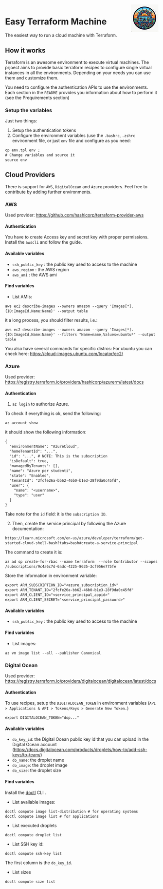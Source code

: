 <div>
    <img src="https://raw.githubusercontent.com/giper45/easy-terraform-machine/main/docs/logo.png" alt="Eeasy Terraform Machine logo" title="Easy Terraform" align="right" height="90" />
</div>

# Easy Terraform Machine
The easiest way to run a cloud machine with Terraform. 

## How it works  
Terraform is an awesome environment to execute virtual machines.
The prjoect aims to provide basic terraform recipes to configure single virtual instances in all the environments.
Depending on your needs you can use them and customize them.

You need to configure the authentication APIs to use the environments. Each section in the `README` provides you information about how to perform it (see the Prequirements section)


### Setup the variables
Just two things:
1. Setup the authentication tokens
2. Configure the environment variables (use the `.bashrc`, `.zshrc` environment file, or just  `env` file and configure as you need:

```
cp env.tpl env ; 
# Change variables and source it
source env
```

## Cloud Providers 
There is support for `AWS`, `DigitalOcean` and `Azure` providers.
Feel free to contribute by adding further environments.


### AWS 
Used provider:  https://github.com/hashicorp/terraform-provider-aws
#### Authentication 
You have to create Access key and secret key with proper permissions. 
Install the `awscli` and follow the guide. 


#### Available variables 
* `ssh_public_key` : the public key used to access to the machine 
* `aws_region` : the AWS region
* `aws_ami` : the AWS ami


#### Find variables
* List AMIs: 
```
aws ec2 describe-images --owners amazon --query 'Images[*].{ID:ImageId,Name:Name}' --output table
```
it a long process, you should filter results, i.e.: 
```
aws ec2 describe-images --owners amazon --query 'Images[*].{ID:ImageId,Name:Name}' --filters "Name=name,Values=ubuntu*" --output table
```

You also have several commands for specific distros:
For ubuntu you can check here: 
https://cloud-images.ubuntu.com/locator/ec2/


### Azure 
Used provider: https://registry.terraform.io/providers/hashicorp/azurerm/latest/docs


#### Authentication 

1. `az login` to authorize Azure. 

To check if everything is ok, send the following: 
```
az account show
```
it should show the following information: 
```
{
  "environmentName": "AzureCloud",
  "homeTenantId": "...",
  "id": "...", # NOTE: This is the subscription
  "isDefault": true,
  "managedByTenants": [],
  "name": "Azure per studenti",
  "state": "Enabled",
  "tenantId": "2fcfe26a-bb62-46b0-b1e3-28f9da0c45fd",
  "user": {
    "name": "<username>",
    "type": "user"
  }
}
```

Take note for the `id` field: it is the `subscription ID`. 

2. Then, create the service principal by following the Azure documentation: 
```
https://learn.microsoft.com/en-us/azure/developer/terraform/get-started-cloud-shell-bash?tabs=bash#create-a-service-principal
```

The command to create it is: 
```
az ad sp create-for-rbac --name terraform  --role Contributor --scopes /subscriptions/9c4a6c7d-6adc-4225-8635-3cf956e775fe
```

Store the information in environment variable: 
```
export ARM_SUBSCRIPTION_ID="<azure_subscription_id>"
export ARM_TENANT_ID="2fcfe26a-bb62-46b0-b1e3-28f9da0c45fd"
export ARM_CLIENT_ID="<service_principal_appid>"
export ARM_CLIENT_SECRET="<service_principal_password>"
```


#### Available variables 
* `ssh_public_key` : the public key used to access to the machine 



#### Find variables 
* List images: 
```
az vm image list --all --publisher Canonical

```


### Digital Ocean 
Used provider: https://registry.terraform.io/providers/digitalocean/digitalocean/latest/docs


#### Authentication
To use recipes, setup the `DIGITALOCEAN_TOKEN` in environment variables  (`API > Applications & API > Tokens/Keys > Generate New Token.`)
```
export DIGITALOCEAN_TOKEN="dop..."
```

#### Available variables     


* `do_key_id`: the Digital Ocean public key id that you can upload in the Digital Ocean account (https://docs.digitalocean.com/products/droplets/how-to/add-ssh-keys/to-team/)
* `do_name`: the droplet name 
* `do_image`: the droplet image
* `do_size`: the droplet size 



#### Find variables
Install the [doctl](https://docs.digitalocean.com/reference/doctl/how-to/install/) CLI .

* List available images: 

```
doctl compute image list-distribution # for operating systems
doctl compute image list # for applications
```

* List executed droplets 
```
doctl compute droplet list
```

* List SSH key id: 
```
doctl compute ssh-key list
``` 
The first column is the `do_key_id`. 

* List sizes
```
doctl compute size list
```

